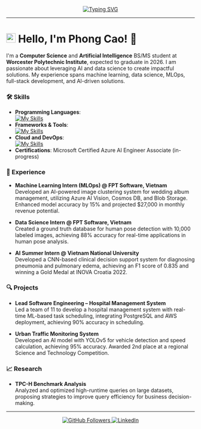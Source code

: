 <p align="center">
  <a href="https://github.com/PhongCT1105">
    <img src="https://readme-typing-svg.demolab.com/?lines=Welcome+to+my+GitHub+profile!&center=true&width=500&height=50" alt="Typing SVG">
  </a>
</p>

---

# <img src="https://github.com/user-attachments/assets/c8682495-846a-4de8-9890-8d15f36bab3c" width="25" height="25"> Hello, I'm Phong Cao! 👋 

I'm a **Computer Science** and **Artificial Intelligence** BS/MS student at **Worcester Polytechnic Institute**, expected to graduate in 2026. I am passionate about leveraging AI and data science to create impactful solutions. My experience spans machine learning, data science, MLOps, full-stack development, and AI-driven solutions.

### 🛠 Skills
- **Programming Languages**:  
  [![My Skills](https://skillicons.dev/icons?i=python,cpp,typescript,javascript,java,sql&perline=6)](https://skillicons.dev)
- **Frameworks & Tools**:  
  [![My Skills](https://skillicons.dev/icons?i=pytorch,tensorflow,react,nodejs,flask,postgres&perline=6)](https://skillicons.dev)
- **Cloud and DevOps**:  
  [![My Skills](https://skillicons.dev/icons?i=aws,azure,gcp,docker,kubernetes,linux&perline=6)](https://skillicons.dev)
- **Certifications**: Microsoft Certified Azure AI Engineer Associate (in-progress)

### 💼 Experience
- **Machine Learning Intern (MLOps) @ FPT Software, Vietnam**  
  Developed an AI-powered image clustering system for wedding album management, utilizing Azure AI Vision, Cosmos DB, and Blob Storage. Enhanced model accuracy by 15% and projected $27,000 in monthly revenue potential.

- **Data Science Intern @ FPT Software, Vietnam**  
  Created a ground truth database for human pose detection with 10,000 labeled images, achieving 88% accuracy for real-time applications in human pose analysis.

- **AI Summer Intern @ Vietnam National University**  
  Developed a CNN-based clinical decision support system for diagnosing pneumonia and pulmonary edema, achieving an F1 score of 0.835 and winning a Gold Medal at INOVA Croatia 2022.

### 🔍 Projects
- **Lead Software Engineering – Hospital Management System**  
  Led a team of 11 to develop a hospital management system with real-time ML-based task scheduling, integrating PostgreSQL and AWS deployment, achieving 90% accuracy in scheduling.

- **Urban Traffic Monitoring System**  
  Developed an AI model with YOLOv5 for vehicle detection and speed calculation, achieving 95% accuracy. Awarded 2nd place at a regional Science and Technology Competition.

### 📈 Research
- **TPC-H Benchmark Analysis**  
  Analyzed and optimized high-runtime queries on large datasets, proposing strategies to improve query efficiency for business decision-making.

---

<p align="center">
  <a href="https://github.com/PhongCT1105">
    <img src="https://img.shields.io/github/followers/PhongCT1105?label=Follow&style=social" alt="GitHub Followers">
  </a>
  <a href="https://www.linkedin.com/in/phong-cao">
    <img src="https://img.shields.io/badge/-Connect-blue?style=social&logo=Linkedin" alt="LinkedIn">
  </a>
</p>
